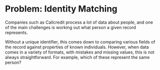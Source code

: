 Problem: Identity Matching
==========================

Companies such as Callcredit process a lot of data about people, and one of the main challenges is working out what person a given record represents.

Without a unique identifier, this comes down to comparing various fields of the record against properties of known individuals.  However, when data comes in a variety of formats, with mistakes and missing values, this is not always straightforward.  For example, which of these represent the same person?

